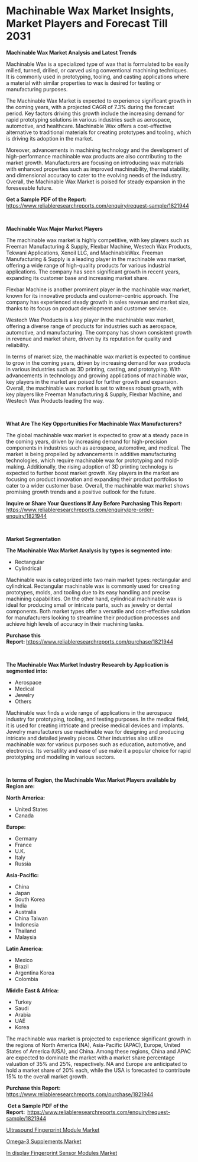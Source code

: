 <p><h1>Machinable Wax Market Insights, Market Players and Forecast Till 2031</h1></p><p><strong>Machinable Wax Market Analysis and Latest Trends</strong></p>
<p><p>Machinable Wax is a specialized type of wax that is formulated to be easily milled, turned, drilled, or carved using conventional machining techniques. It is commonly used in prototyping, tooling, and casting applications where a material with similar properties to wax is desired for testing or manufacturing purposes.</p><p>The Machinable Wax Market is expected to experience significant growth in the coming years, with a projected CAGR of 7.3% during the forecast period. Key factors driving this growth include the increasing demand for rapid prototyping solutions in various industries such as aerospace, automotive, and healthcare. Machinable Wax offers a cost-effective alternative to traditional materials for creating prototypes and tooling, which is driving its adoption in the market.</p><p>Moreover, advancements in machining technology and the development of high-performance machinable wax products are also contributing to the market growth. Manufacturers are focusing on introducing wax materials with enhanced properties such as improved machinability, thermal stability, and dimensional accuracy to cater to the evolving needs of the industry. Overall, the Machinable Wax Market is poised for steady expansion in the foreseeable future.</p></p>
<p><strong>Get a Sample PDF of the Report:&nbsp;</strong> <a href="https://www.reliableresearchreports.com/enquiry/request-sample/1821944">https://www.reliableresearchreports.com/enquiry/request-sample/1821944</a></p>
<p>&nbsp;</p>
<p><strong>Machinable Wax Major Market Players</strong></p>
<p><p>The machinable wax market is highly competitive, with key players such as Freeman Manufacturing & Supply, Flexbar Machine, Westech Wax Products, Tekwani Applications, Xenoil LLC, and MachinableWax. Freeman Manufacturing & Supply is a leading player in the machinable wax market, offering a wide range of high-quality products for various industrial applications. The company has seen significant growth in recent years, expanding its customer base and increasing market share.</p><p>Flexbar Machine is another prominent player in the machinable wax market, known for its innovative products and customer-centric approach. The company has experienced steady growth in sales revenue and market size, thanks to its focus on product development and customer service.</p><p>Westech Wax Products is a key player in the machinable wax market, offering a diverse range of products for industries such as aerospace, automotive, and manufacturing. The company has shown consistent growth in revenue and market share, driven by its reputation for quality and reliability.</p><p>In terms of market size, the machinable wax market is expected to continue to grow in the coming years, driven by increasing demand for wax products in various industries such as 3D printing, casting, and prototyping. With advancements in technology and growing applications of machinable wax, key players in the market are poised for further growth and expansion. Overall, the machinable wax market is set to witness robust growth, with key players like Freeman Manufacturing & Supply, Flexbar Machine, and Westech Wax Products leading the way.</p></p>
<p>&nbsp;</p>
<p><strong>What Are The Key Opportunities For Machinable Wax Manufacturers?</strong></p>
<p><p>The global machinable wax market is expected to grow at a steady pace in the coming years, driven by increasing demand for high-precision components in industries such as aerospace, automotive, and medical. The market is being propelled by advancements in additive manufacturing technologies, which require machinable wax for prototyping and mold-making. Additionally, the rising adoption of 3D printing technology is expected to further boost market growth. Key players in the market are focusing on product innovation and expanding their product portfolios to cater to a wider customer base. Overall, the machinable wax market shows promising growth trends and a positive outlook for the future.</p></p>
<p><strong>Inquire or Share Your Questions If Any Before Purchasing This Report:</strong> <a href="https://www.reliableresearchreports.com/enquiry/pre-order-enquiry/1821944">https://www.reliableresearchreports.com/enquiry/pre-order-enquiry/1821944</a></p>
<p>&nbsp;</p>
<p><strong>Market Segmentation</strong></p>
<p><strong>The Machinable Wax Market Analysis by types is segmented into:</strong></p>
<p><ul><li>Rectangular</li><li>Cylindrical</li></ul></p>
<p><p>Machinable wax is categorized into two main market types: rectangular and cylindrical. Rectangular machinable wax is commonly used for creating prototypes, molds, and tooling due to its easy handling and precise machining capabilities. On the other hand, cylindrical machinable wax is ideal for producing small or intricate parts, such as jewelry or dental components. Both market types offer a versatile and cost-effective solution for manufacturers looking to streamline their production processes and achieve high levels of accuracy in their machining tasks.</p></p>
<p><strong>Purchase this Report:&nbsp;</strong><a href="https://www.reliableresearchreports.com/purchase/1821944">https://www.reliableresearchreports.com/purchase/1821944</a></p>
<p>&nbsp;</p>
<p><strong>The Machinable Wax Market Industry Research by Application is segmented into:</strong></p>
<p><ul><li>Aerospace</li><li>Medical</li><li>Jewelry</li><li>Others</li></ul></p>
<p><p>Machinable wax finds a wide range of applications in the aerospace industry for prototyping, tooling, and testing purposes. In the medical field, it is used for creating intricate and precise medical devices and implants. Jewelry manufacturers use machinable wax for designing and producing intricate and detailed jewelry pieces. Other industries also utilize machinable wax for various purposes such as education, automotive, and electronics. Its versatility and ease of use make it a popular choice for rapid prototyping and modeling in various sectors.</p></p>
<p>&nbsp;</p>
<p><strong>In terms of Region, the Machinable Wax Market Players available by Region are:</strong></p>
<p>
    <p> <strong> North America: </strong>
        <ul>
            <li>United States</li>
            <li>Canada</li>
        </ul>
        </p> 
    <p> <strong> Europe: </strong>
        <ul>
            <li>Germany</li>
            <li>France</li>
            <li>U.K.</li>
            <li>Italy</li>
            <li>Russia</li>
        </ul>
        </p> 
    <p> <strong> Asia-Pacific: </strong>
        <ul>
            <li>China</li>
            <li>Japan</li>
            <li>South Korea</li>
            <li>India</li>
            <li>Australia</li>
            <li>China Taiwan</li>
            <li>Indonesia</li>
            <li>Thailand</li>
            <li>Malaysia</li>
        </ul>
        </p> 
    <p> <strong> Latin America: </strong>
        <ul>
            <li>Mexico</li>
            <li>Brazil</li>
            <li>Argentina Korea</li>
            <li>Colombia</li>
        </ul>
        </p> 
    <p> <strong> Middle East & Africa: </strong>
        <ul>
            <li>Turkey</li>
            <li>Saudi</li>
            <li>Arabia</li>
            <li>UAE</li>
            <li>Korea</li>
        </ul>
    </p>
    </p>
<p><p>The machinable wax market is projected to experience significant growth in the regions of North America (NA), Asia-Pacific (APAC), Europe, United States of America (USA), and China. Among these regions, China and APAC are expected to dominate the market with a market share percentage valuation of 35% and 25%, respectively. NA and Europe are anticipated to hold a market share of 20% each, while the USA is forecasted to contribute 15% to the overall market growth.</p></p>
<p><strong>Purchase this Report: </strong><a href="https://www.reliableresearchreports.com/purchase/1821944">https://www.reliableresearchreports.com/purchase/1821944</a></p>
<p>&nbsp;<strong>Get a Sample PDF of the Report:&nbsp;&nbsp;</strong><a href="https://www.reliableresearchreports.com/enquiry/request-sample/1821944">https://www.reliableresearchreports.com/enquiry/request-sample/1821944</a></p>
<p><strong></strong></p>
<p><p><a href="https://view.publitas.com/reportprime-1/ultrasound-fingerprint-module-market-insights-market-players-and-forecast-till-2030/">Ultrasound Fingerprint Module Market</a></p><p><a href="https://view.publitas.com/reportprime-1/omega-3-supplements-market-analysis-and-market-size-global-industry-overview-market-segmentation-and-forecast-2024-to-2031/">Omega-3 Supplements Market</a></p><p><a href="https://view.publitas.com/reportprime-1/in-display-fingerprint-sensor-modules-market-size-market-share-and-global-market-analysis-report-2023-2030/">In display Fingerprint Sensor Modules Market</a></p></p>